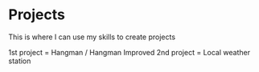 # Projects
This is where I can use my skills to create projects

1st project = Hangman / Hangman Improved
2nd project = Local weather station
